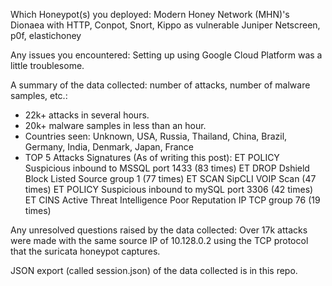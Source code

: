 Which Honeypot(s) you deployed: 
Modern Honey Network (MHN)'s Dionaea with HTTP, Conpot, Snort, Kippo as vulnerable Juniper Netscreen, p0f, elastichoney

Any issues you encountered:
Setting up using Google Cloud Platform was a little troublesome. 

A summary of the data collected: number of attacks, number of malware samples, etc.: 
- 22k+ attacks in several hours. 
- 20k+ malware samples in less than an hour. 
- Countries seen: Unknown, USA, Russia, Thailand, China, Brazil, Germany, India, Denmark, Japan, France
- TOP 5 Attacks Signatures (As of writing this post):
ET POLICY Suspicious inbound to MSSQL port 1433 (83 times)
ET DROP Dshield Block Listed Source group 1 (77 times)
ET SCAN SipCLI VOIP Scan (47 times)
ET POLICY Suspicious inbound to mySQL port 3306 (42 times)
ET CINS Active Threat Intelligence Poor Reputation IP TCP group 76 (19 times)

Any unresolved questions raised by the data collected:
Over 17k attacks were made with the same source IP of 10.128.0.2 using the TCP protocol that the suricata honeypot captures.

JSON export (called session.json) of the data collected is in this repo. 

